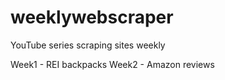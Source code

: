 # weeklywebscraper

YouTube series scraping sites weekly

Week1 - REI backpacks
Week2 - Amazon reviews

